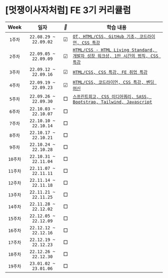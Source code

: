 #  [멋쟁이사자처럼] FE 3기 커리큘럼 


| Week | 일자 | *🐢* | 학습 내용 | 
| :-----------: | :-----------------------: | --- | ----------------------- | 
| ```1주차``` | ```22.08.29 ~ 22.09.02``` | ☑︎ | [```OT, HTML/CSS, GitHub 기초, 코드라이언, CSS 특강```](https://github.com/chaeryun0/FrontendSchool_3/tree/main/1%EC%A3%BC%EC%B0%A8) |
| ```2주차``` | ```22.09.05 ~ 22.09.09``` | ☑︎ | [```HTML/CSS - HTML Living Standard, 개발자 성장 워크샵, 1만 시간의 법칙, CSS 특강```](https://github.com/chaeryun0/FrontendSchool_3/tree/main/2%EC%A3%BC%EC%B0%A8)
| ```3주차``` | ```22.09.12 ~ 22.09.16``` | ☑︎ | [```HTML/CSS, CSS 특강, FE 취업 특강```](https://github.com/chaeryun0/FrontendSchool_3/tree/main/3%EC%A3%BC%EC%B0%A8) |
| ```4주차``` | ```22.09.19 ~ 22.09.23``` | ☑︎ |[```HTML/CSS, 코드라이언, CSS 특강, 벤딩 머신```](https://github.com/chaeryun0/FrontendSchool_3/tree/main/4%EC%A3%BC%EC%B0%A8)|
| ```5주차``` | ```22.09.26 ~ 22.09.30``` | □ | [```스프린트회고, CSS 미디어쿼리, SASS, Bootstrap, Tailwind, Javascript```](https://github.com/chaeryun0/FrontendSchool_3/tree/main/5%EC%A3%BC%EC%B0%A8)|
| ```6주차``` | ```22.10.03 ~ 22.10.07``` | □ |  |
| ```7주차``` | ```22.10.10 ~ 22.10.14``` | □ |  |
| ```8주차``` | ```22.10.17 ~ 22.10.21``` | □ |  |
| ```9주차``` | ```22.10.24 ~ 22.10.28``` | □ |  |
| ```10주차``` | ```22.10.31 ~ 22.11.04``` | □ |  |
| ```11주차``` | ```22.11.07 ~ 22.11.11``` | □ |  |
| ```12주차``` | ```22.11.14 ~ 22.11.18``` | □ |  |
| ```13주차``` | ```22.11.21 ~ 22.11.25``` | □ |  |
| ```14주차``` | ```22.11.28 ~ 22.12.02``` | □ |  |
| ```15주차``` | ```22.12.05 ~ 22.12.09``` | □ |  |
| ```16주차``` | ```22.12.12 ~ 22.12.16``` | □ |  |
| ```17주차``` | ```22.12.19 ~ 22.12.23``` | □ |  |
| ```18주차``` | ```22.12.26 ~ 22.12.30``` | □ |  |
| ```19주차``` | ```23.01.02 ~ 23.01.06``` | □ |  |

